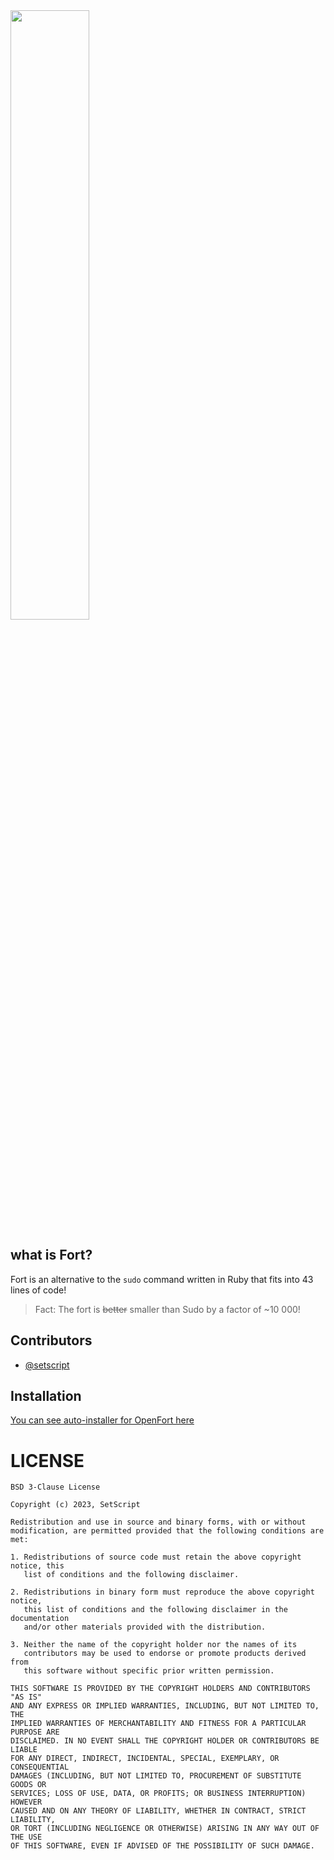 <img src="https://cdn.discordapp.com/attachments/1047795672520339488/1136738980050763906/Polish_20230803_110759543.png" width="50%"/>

## what is Fort?
Fort is an alternative to the `sudo` command written in Ruby that fits into 43 lines of code! 

> Fact: The fort is ~~better~~ smaller than Sudo by a factor of ~10 000!


## Contributors
- [@setscript](https://github.com/setscript)

## Installation

[You can see auto-installer for OpenFort here](https://github.com/SetScript/OpenFort/blob/main/installer.sh)

# LICENSE
```
BSD 3-Clause License

Copyright (c) 2023, SetScript

Redistribution and use in source and binary forms, with or without
modification, are permitted provided that the following conditions are met:

1. Redistributions of source code must retain the above copyright notice, this
   list of conditions and the following disclaimer.

2. Redistributions in binary form must reproduce the above copyright notice,
   this list of conditions and the following disclaimer in the documentation
   and/or other materials provided with the distribution.

3. Neither the name of the copyright holder nor the names of its
   contributors may be used to endorse or promote products derived from
   this software without specific prior written permission.

THIS SOFTWARE IS PROVIDED BY THE COPYRIGHT HOLDERS AND CONTRIBUTORS "AS IS"
AND ANY EXPRESS OR IMPLIED WARRANTIES, INCLUDING, BUT NOT LIMITED TO, THE
IMPLIED WARRANTIES OF MERCHANTABILITY AND FITNESS FOR A PARTICULAR PURPOSE ARE
DISCLAIMED. IN NO EVENT SHALL THE COPYRIGHT HOLDER OR CONTRIBUTORS BE LIABLE
FOR ANY DIRECT, INDIRECT, INCIDENTAL, SPECIAL, EXEMPLARY, OR CONSEQUENTIAL
DAMAGES (INCLUDING, BUT NOT LIMITED TO, PROCUREMENT OF SUBSTITUTE GOODS OR
SERVICES; LOSS OF USE, DATA, OR PROFITS; OR BUSINESS INTERRUPTION) HOWEVER
CAUSED AND ON ANY THEORY OF LIABILITY, WHETHER IN CONTRACT, STRICT LIABILITY,
OR TORT (INCLUDING NEGLIGENCE OR OTHERWISE) ARISING IN ANY WAY OUT OF THE USE
OF THIS SOFTWARE, EVEN IF ADVISED OF THE POSSIBILITY OF SUCH DAMAGE.
```
